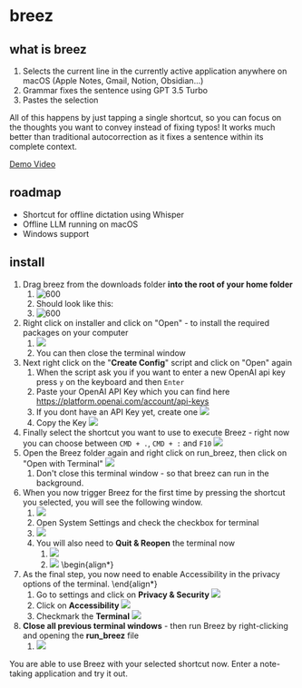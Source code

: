 # breez

## what is breez
1. Selects the current line in the currently active application anywhere on macOS (Apple Notes, Gmail, Notion, Obsidian...)
2. Grammar fixes the sentence using GPT 3.5 Turbo
3. Pastes the selection

All of this happens by just tapping a single shortcut, so you can focus on the thoughts you want to convey instead of fixing typos!
It works much better than traditional autocorrection as it fixes a sentence within its complete context.

[Demo Video](https://www.youtube.com/embed/A49u4Lu2meU?si=RDgcsnZ5riG8DfMT)

## roadmap
- Shortcut for offline dictation using Whisper
- Offline LLM running on macOS
- Windows support

## install
1. Drag breez from the downloads folder **into the root of your home folder**
	1. ![600](https://i.imgur.com/tQHv55X.png)
	2. Should look like this:
	3. ![600](https://i.imgur.com/BSKXrBs.png)
2. Right click on installer and click on "Open" - to install the required packages on your computer
	1. ![](https://i.imgur.com/7HhRX4q.gif)
	2. You can then close the terminal window
3. Next right click on the "**Create Config**" script and click on "Open" again
	1. When the script ask you if you want to enter a new OpenAI api key press `y` on the keyboard and then `Enter`
	2. Paste your OpenAI API Key which you can find here https://platform.openai.com/account/api-keys
	3. If you dont have an API Key yet, create one ![](https://i.imgur.com/jiQyTjr.png)
	4. Copy the Key ![](https://i.imgur.com/Ka9Apse.png)
4. Finally select the shortcut you want to use to execute Breez - right now you can choose between `CMD + .`,  `CMD + :` and `F10` ![](https://i.imgur.com/a6PB9XL.gif)
5. Open the Breez folder again and right click on run_breez, then click on "Open with Terminal" ![](https://i.imgur.com/WhQ9urU.gif)
	1. Don't close this terminal window - so that breez can run in the background.
6. When you now trigger Breez for the first time by pressing the shortcut you selected, you will see the following window.
	1. ![](https://i.imgur.com/cO3SttJ.png)
	2. Open System Settings and check the checkbox for terminal
	3. ![](https://i.imgur.com/9viKts6.png)
	4. You will also need to **Quit & Reopen** the terminal now
		1. ![](https://i.imgur.com/oHUF48Q.png)
		2. ![](https://i.imgur.com/B80XZoY.png)
\begin{align*}
7. As the final step, you now need to enable Accessibility in the privacy options of the terminal.
\end{align*}
	1. Go to settings and click on **Privacy & Security** ![](https://i.imgur.com/gldNjbF.png)
	2. Click on **Accessibility** ![](https://i.imgur.com/vW5jpjK.png)
	3. Checkmark the **Terminal** ![](https://i.imgur.com/de6UdIY.png)
8. **Close all previous terminal windows** - then run Breez by right-clicking and opening the **run_breez** file
	1. ![](https://i.imgur.com/Z4qWjhi.png)

You are able to use Breez with your selected shortcut now. Enter a note-taking application and try it out.
